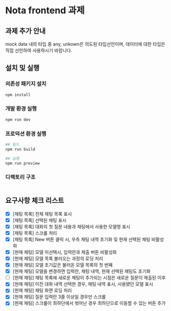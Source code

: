# Nota frontend 과제

## 과제 추가 안내

mock data 내의 타입 중 any, unkown은 의도된 타입선언이며, 데이터에 대한 타입은 직접 선언하여 사용하시기 바랍니다.

## 설치 및 실행

### 의존성 패키지 설치

```bash
npm install
```

### 개발 환경 실행

```bash
npm run dev
```

### 프로덕션 환경 실행

```bash
## 빌드
npm run build 

## 실행
npm run preview
```

### 디렉토리 구조
    
```bash 
```

## 요구사항 체크 리스트

- [x] [채팅 목록] 전체 채팅 목록 표시
- [x] [채팅 목록] 선택된 채팅 표시
- [x] [채팅 목록] 대화의 첫 질문 내용과 채팅에서 사용한 모델명 표시
- [x] [채팅 목록] 스크롤 처리
- [x] [채팅 목록] New 버튼 클릭 시, 우측 채팅 내역 초기화 및 현재 선택된 채팅 비활성화
- [x] [현재 채팅] 모델 미선택시, 입력란과 제출 버튼 비활성화
- [x] [현재 채팅] 모델 목록 불러오는 과정의 로딩 처리
- [x] [현재 채팅] 모델 초기값은 불러온 모델 목록의 첫 번째
- [x] [현재 채팅] 모델을 변경하면 입력란, 채팅 내역, 현재 선택된 채팅도 초기화
- [ ] [현재 채팅] 채팅 목록에 새로운 채팅이 추가되는 시점은 새로운 질문이 제출된 이후
- [x] [현재 채팅] 이전 대화 내역 선택한 경우, 채팅 내역 표시, 사용됐던 모델 표시
- [x] [현재 채팅] 채팅 화면 로딩 처리
- [x] [현재 채팅] 질문 입력란 3줄 이상일 경우만 스크롤
- [x] [현재 채팅] 스크롤이 최하단에서 벗어난 경우 최하단으로 이동할 수 있는 버튼 추가
